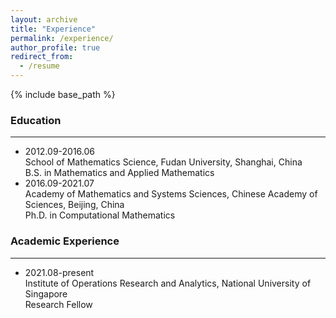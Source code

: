 ```yaml
---
layout: archive
title: "Experience"
permalink: /experience/
author_profile: true
redirect_from:
  - /resume
---
```


{% include base_path %}

### Education

------

* 2012.09-2016.06<br>
  School of Mathematics Science, Fudan University, Shanghai, China<br>
  B.S. in Mathematics and Applied Mathematics<br>
* 2016.09-2021.07<br>
  Academy of Mathematics and Systems Sciences, Chinese Academy of Sciences, Beijing, China<br>
  Ph.D. in Computational Mathematics<br>

### Academic Experience

------

* 2021.08-present<br>
  Institute of Operations Research and Analytics, National University of Singapore<br>
  Research Fellow<br>
